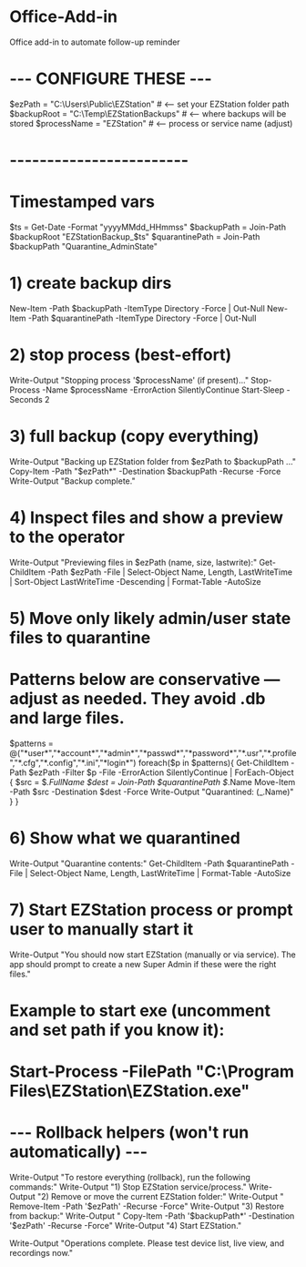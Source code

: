 # Office-Add-in
Office add-in to automate follow-up reminder

# --- CONFIGURE THESE ---
$ezPath = "C:\Users\Public\EZStation"            # <-- set your EZStation folder path
$backupRoot = "C:\Temp\EZStationBackups"        # <-- where backups will be stored
$processName = "EZStation"                      # <-- process or service name (adjust)
# ------------------------

# Timestamped vars
$ts = Get-Date -Format "yyyyMMdd_HHmmss"
$backupPath = Join-Path $backupRoot "EZStationBackup_$ts"
$quarantinePath = Join-Path $backupPath "Quarantine_AdminState"

# 1) create backup dirs
New-Item -Path $backupPath -ItemType Directory -Force | Out-Null
New-Item -Path $quarantinePath -ItemType Directory -Force | Out-Null

# 2) stop process (best-effort)
Write-Output "Stopping process '$processName' (if present)..."
Stop-Process -Name $processName -ErrorAction SilentlyContinue
Start-Sleep -Seconds 2

# 3) full backup (copy everything)
Write-Output "Backing up EZStation folder from $ezPath to $backupPath ..."
Copy-Item -Path "$ezPath\*" -Destination $backupPath -Recurse -Force
Write-Output "Backup complete."

# 4) Inspect files and show a preview to the operator
Write-Output "Previewing files in $ezPath (name, size, lastwrite):"
Get-ChildItem -Path $ezPath -File | Select-Object Name, Length, LastWriteTime | Sort-Object LastWriteTime -Descending | Format-Table -AutoSize

# 5) Move only likely admin/user state files to quarantine
#    Patterns below are conservative — adjust as needed. They avoid .db and large files.
$patterns = @("*user*","*account*","*admin*","*passwd*","*password*","*.usr","*.profile","*.cfg","*.config","*.ini","*login*")
foreach($p in $patterns){
    Get-ChildItem -Path $ezPath -Filter $p -File -ErrorAction SilentlyContinue | ForEach-Object {
        $src = $_.FullName
        $dest = Join-Path $quarantinePath $_.Name
        Move-Item -Path $src -Destination $dest -Force
        Write-Output "Quarantined: $($_.Name)"
    }
}

# 6) Show what we quarantined
Write-Output "Quarantine contents:"
Get-ChildItem -Path $quarantinePath -File | Select-Object Name, Length, LastWriteTime | Format-Table -AutoSize

# 7) Start EZStation process or prompt user to manually start it
Write-Output "You should now start EZStation (manually or via service). The app should prompt to create a new Super Admin if these were the right files."
# Example to start exe (uncomment and set path if you know it):
# Start-Process -FilePath "C:\Program Files\EZStation\EZStation.exe"

# --- Rollback helpers (won't run automatically) ---
Write-Output "To restore everything (rollback), run the following commands:"
Write-Output "1) Stop EZStation service/process."
Write-Output "2) Remove or move the current EZStation folder:"
Write-Output "   Remove-Item -Path '$ezPath' -Recurse -Force"
Write-Output "3) Restore from backup:"
Write-Output "   Copy-Item -Path '$backupPath\*' -Destination '$ezPath' -Recurse -Force"
Write-Output "4) Start EZStation."

Write-Output "Operations complete. Please test device list, live view, and recordings now."
